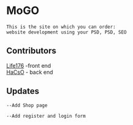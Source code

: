 # MoGO

    This is the site on which you can order:
    website development using your PSD, PSD, SEO

## Contributors

<a href="https://github.com/Life176">Life176</a> -front end </br>
<a href="https://github.com/HaCsO">HaCsO</a> - back end

## Updates

    --Add Shop page

    --Add register and login form
